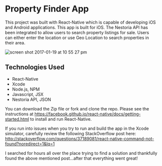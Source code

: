 # Property Finder App

This project was built with React-Native which is capable of developing iOS and Android applications. This app is built for iOS. The Nestoria API has been integrated to allow users to search property listings for sale. Users can either enter the location or use Geo Location to search properties in their area.

![screen shot 2017-01-19 at 10 55 27 pm](https://cloud.githubusercontent.com/assets/14083180/22139388/7e6a70c2-de9a-11e6-9a19-fde715d16912.png)


## Technologies Used

* React-Native
* Xcode
* Node.js, NPM
* Javascript, JSX
* Nestoria API, JSON

You can download the Zip file or fork and clone the repo. Please see the instructions at https://facebook.github.io/react-native/docs/getting-started.html to install and run React-Native.

If you run into issues when you try to run and build the app in the Xcode simulator, carefully review the following StackOverflow post here: http://stackoverflow.com/questions/37189081/react-native-command-not-found?noredirect=1&lq=1

I searched for hours all over the place trying to find a solution and thankfully found the above mentioned post...after that everything went great!
